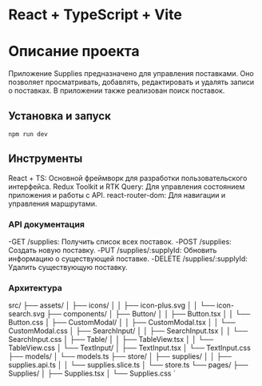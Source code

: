 # React + TypeScript + Vite

# Описание проекта

Приложение Supplies предназначено для управления поставками. Оно позволяет просматривать, добавлять, редактировать и удалять записи о поставках. В приложении также реализован поиск поставок.

## Установка и запуск

```
npm run dev

```

## Инструменты

React + TS: Основной фреймворк для разработки пользовательского интерфейса.
Redux Toolkit и RTK Query: Для управления состоянием приложения и работы с API.
react-router-dom: Для навигации и управления маршрутами.

### API документация

-GET /supplies: Получить список всех поставок.
-POST /supplies: Создать новую поставку.
-PUT /supplies/:supplyId: Обновить информацию о существующей поставке.
-DELETE /supplies/:supplyId: Удалить существующую поставку.

### Архитектура

src/
├── assets/
│ ├── icons/
│ │ ├── icon-plus.svg
│ │ └── icon-search.svg
├── components/
│ ├── Button/
│ │ ├── Button.tsx
│ │ └── Button.css
│ ├── CustomModal/
│ │ ├── CustomModal.tsx
│ │ └── CustomModal.css
│ ├── SearchInput/
│ │ ├── SearchInput.tsx
│ │ └── SearchInput.css
│ ├── Table/
│ │ ├── TableView.tsx
│ │ └── TableView.css
│ └── TextInput/
│ ├── TextInput.tsx
│ └── TextInput.css
├── models/
│ └── models.ts
├── store/
│ ├── supplies/
│ │ ├── supplies.api.ts
│ │ └── supplies.slice.ts
│ └── store.ts
└── pages/
├── Supplies/
│ ├── Supplies.tsx
│ └── Supplies.css
`
